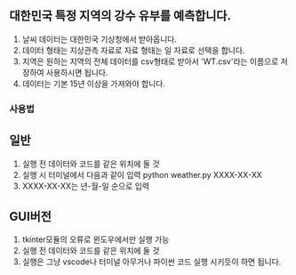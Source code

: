 ## 대한민국 특정 지역의 강수 유부를 예측합니다.

1. 날씨 데이터는 대한민국 기상청에서 받아옵니다.
2. 데이터 형태는 지상관측 자료로 자료 형태는 일 자료로 선택을 합니다.
3. 지역은 원하는 지역의 전체 데이터를 csv형태로 받아서 'WT.csv'라는 이름으로 저장하여 사용하시면 됩니다. 
4. 데이터는 기본 15년 이상을 가져와야 합니다.

### 사용법

## 일반

1. 실행 전 데이터와 코드를 같은 위치에 둘 것
2. 실행 시 터미널에서 다음과 같이 입력
    python weather.py XXXX-XX-XX
3. XXXX-XX-XX는 년-월-일 순으로 입력

## GUI버전

1. tkinter모듈의 오류로 윈도우에서만 실행 가능
2. 실행 전 데이터와 코드를 같은 위치에 둘 것
3. 실행은 그냥 vscode나 터미널 아무거나 파이썬 코드 실행 시키듯이 하면 됩니다.

